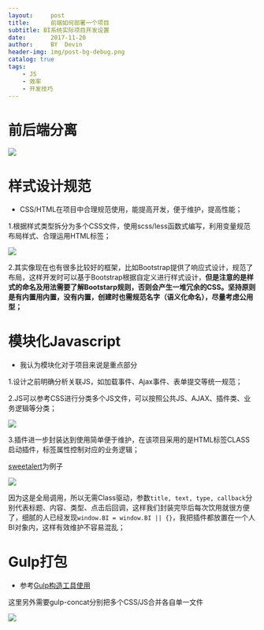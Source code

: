 ```yaml
---
layout:     post
title:      前端如何部署一个项目
subtitle: BI系统实际项目开发设置
date:       2017-11-20
author:     BY  Devin
header-img: img/post-bg-debug.png
catalog: true
tags:
    - JS
    - 效率
    - 开发技巧
---
```


# 前后端分离
![](https://s3-us-west-1.amazonaws.com/images.gaatu.com/tpl/web/project-1.png)

# 样式设计规范
- CSS/HTML在项目中合理规范使用，能提高开发，便于维护，提高性能；

1.根据样式类型拆分为多个CSS文件，使用scss/less函数式编写，利用变量规范布局样式、合理运用HTML标签；

![](https://s3-us-west-1.amazonaws.com/images.gaatu.com/tpl/web/project-5.jpg)

2.其实像现在也有很多比较好的框架，比如Bootstrap提供了响应式设计，规范了布局，这样开发时可以基于Bootstrap根据自定义进行样式设计，**但是注意的是样式的命名及用法需要了解Bootstarp规则，否则会产生一堆冗余的CSS。坚持原则是有内置用内置，没有内置，创建时也需规范名字（语义化命名），尽量考虑公用型；**

# 模块化Javascript

- 我认为模块化对于项目来说是重点部分

1.设计之前明确分析关联JS，如加载事件、Ajax事件、表单提交等统一规范；

2.JS可以参考CSS进行分类多个JS文件，可以按照公共JS、AJAX、插件类、业务逻辑等分类；

![](https://s3-us-west-1.amazonaws.com/images.gaatu.com/tpl/web/project-4.jpg)

3.插件进一步封装达到使用简单便于维护，在该项目采用的是HTML标签CLASS启动插件，标签属性控制对应的业务逻辑；

[sweetalert](https://sweetalert.js.org/guides/)为例子

![](https://s3-us-west-1.amazonaws.com/images.gaatu.com/tpl/web/project-2.jpg)

因为这是全局调用，所以无需Class驱动，参数`title, text, type, callback`分别代表标题、内容、类型、点击后回调，这样我们封装完毕后每次饮用就很方便了，细腻的人已经发现`window.BI = window.BI || {}`，我把插件都放置在一个人BI对象内，这样有效维护不容易混乱；

# Gulp打包 

- 参考[Gulp构造工具使用](https://devin-huang.github.io/2017/06/12/Gulp%E6%9E%84%E9%80%A0%E5%B7%A5%E5%85%B7%E4%BD%BF%E7%94%A8/)

这里另外需要gulp-concat分别把多个CSS/JS合并各自单一文件

![](https://s3-us-west-1.amazonaws.com/images.gaatu.com/tpl/web/project-3.png)


